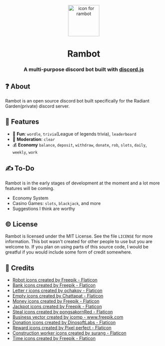 <p align="center">
<img alt="icon for rambot" src="https://i.postimg.cc/tTLD9k9T/robot.png" width="100" height="100">
</p>
<h1 align="center"> Rambot </h1>
<h3 align="center"> A multi-purpose discord bot built with <a href=https://discord.js.org/>discord.js</a></h3>

## ❓ About

Rambot is an open source discord bot built specifically for the Radiant Garden(private) discord server.

## 🧨 Features

- 🎉 **Fun**: `wordle`, `trivia`(League of legends trivia), `leaderboard`
- 👮 **Moderation**: `clear`
- 💰 **Economy** `balance`, `deposit`, `withdraw`, `donate`, `rob`, `slots`, `daily`, `weekly`, `work`

## ✍️ To-Do

Rambot is in the early stages of development at the moment and a lot more features will be coming.

- Economy System
- Casino Games: `slots`, `blackjack`, and more
- Suggestions I think are worthy

## © License

Rambot is licensed under the MIT License. See the file `LICENSE` for more information. This bot wasn't created for other people to use
but you are welcome to. If you plan on using parts of this source code, I would be greatful if you would include some form of
credit somewhere.

## 📜 Credits

- <a href="https://www.flaticon.com/free-icons/robot" title="robot icons">Robot icons created by Freepik - Flaticon</a>
- <a href="https://www.flaticon.com/free-icons/bank" title="bank icons">Bank icons created by Freepik - Flaticon</a>
- <a href="https://www.flaticon.com/free-icons/letter-r" title="letter r icons">Letter r icons created by ochakov - Flaticon</a>
- <a href="https://www.flaticon.com/free-icons/empty" title="empty icons">Empty icons created by Chattapat - Flaticon</a>
- <a href="https://www.flaticon.com/free-icons/money" title="money icons">Money icons created by Freepik - Flaticon</a>
- <a href="https://www.flaticon.com/free-icons/jackpot" title="jackpot icons">Jackpot icons created by Freepik - Flaticon</a>
- <a href="https://www.flaticon.com/free-icons/steal" title="steal icons">Steal icons created by pongsakornRed - Flaticon</a>
- <a href="https://www.freepik.com/vectors/business">Business vector created by jcomp - www.freepik.com</a>
- <a href="https://www.flaticon.com/free-icons/donation" title="donation icons">Donation icons created by DinosoftLabs - Flaticon</a>
- <a href="https://www.flaticon.com/free-icons/reward" title="reward icons">Reward icons created by Pixel perfect - Flaticon</a>
- <a href="https://www.flaticon.com/free-icons/construction-worker" title="construction worker icons">Construction worker icons created by surang - Flaticon</a>
- <a href="https://www.flaticon.com/free-icons/time" title="time icons">Time icons created by Freepik - Flaticon</a>
